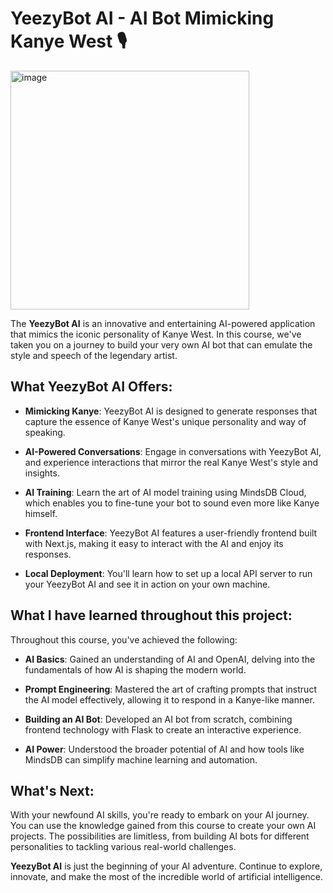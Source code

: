# YeezyBot AI - AI Bot Mimicking Kanye West 🎙️

<img width="382" alt="image" src="https://github.com/ankitrout2903/Open-ai/assets/88599131/5e7c1c18-636f-47f9-a6de-8b4bc7950bca">


The **YeezyBot AI** is an innovative and entertaining AI-powered application that mimics the iconic personality of Kanye West. In this course, we've taken you on a journey to build your very own AI bot that can emulate the style and speech of the legendary artist.

## What YeezyBot AI Offers:

- **Mimicking Kanye**: YeezyBot AI is designed to generate responses that capture the essence of Kanye West's unique personality and way of speaking.

- **AI-Powered Conversations**: Engage in conversations with YeezyBot AI, and experience interactions that mirror the real Kanye West's style and insights.

- **AI Training**: Learn the art of AI model training using MindsDB Cloud, which enables you to fine-tune your bot to sound even more like Kanye himself.

- **Frontend Interface**: YeezyBot AI features a user-friendly frontend built with Next.js, making it easy to interact with the AI and enjoy its responses.

- **Local Deployment**: You'll learn how to set up a local API server to run your YeezyBot AI and see it in action on your own machine.

## What I have learned throughout this project:

Throughout this course, you've achieved the following:

- **AI Basics**: Gained an understanding of AI and OpenAI, delving into the fundamentals of how AI is shaping the modern world.

- **Prompt Engineering**: Mastered the art of crafting prompts that instruct the AI model effectively, allowing it to respond in a Kanye-like manner.

- **Building an AI Bot**: Developed an AI bot from scratch, combining frontend technology with Flask to create an interactive experience.

- **AI Power**: Understood the broader potential of AI and how tools like MindsDB can simplify machine learning and automation.

## What's Next:

With your newfound AI skills, you're ready to embark on your AI journey. You can use the knowledge gained from this course to create your own AI projects. The possibilities are limitless, from building AI bots for different personalities to tackling various real-world challenges.

**YeezyBot AI** is just the beginning of your AI adventure. Continue to explore, innovate, and make the most of the incredible world of artificial intelligence.
